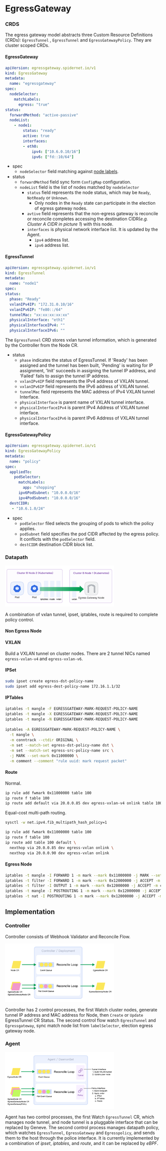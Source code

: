 # EgressGateway

### CRDS

The egress gateway model abstracts three Custom Resource Definitions (CRDs): `EgressTunnel` , `EgressTunnel` and `EgressGatewayPolicy`. They are cluster scoped CRDs.

#### EgressGateway
```yaml
apiVersion: egressgateway.spidernet.io/v1
kind: EgressGateway
metadata:
  name: "egressgateway"
spec:
  nodeSelector:
    matchLabels:
      egress: "true"
status:
  forwardMethod: "active-passive"
  nodeList: 
    - node1:
        status: "ready"
        active: true
        interfaces:
        - eth0:
            ipv4: ["10.6.0.10/16"]
            ipv6: ["fd::10/64"]
```

* spec
    * `nodeSelector` field matching against [node labels](https://kubernetes.io/docs/concepts/scheduling-eviction/assign-pod-node/#built-in-node-labels).
* status
    * `forwardMethod` field sync form `ConfigMap` configuration.
    * `nodeList` field is the list of nodes matched by `nodeSelector`
        * `status` field represents the node status, which may be `Ready`, `NotReady` or `Unknown`.
            * Only nodes in the `Ready` state can participate in the election of egress gateway nodes.
        * `avtive` field represents that the non-egress gateway is reconcile or reconcile completes accessing the destination CIDR(_e.g. Cluster A CIDR in picture 1_) with this node.
        * `interfaces` is physical network interface list. It is updated by the Agent.
            * `ipv4` address list.
            * `ipv6` address list.

#### EgressTunnel
```yaml
apiVersion: egressgateway.spidernet.io/v1
kind: EgressTunnel
metadata:
  name: "node1"
spec:
status:
  phase: "Ready"
  vxlanIPv4IP: "172.31.0.10/16"
  vxlanIPv6IP: "fe80::/64"
  tunnelMac: "xx:xx:xx:xx:xx"
  physicalInterface: "eth1"
  physicalInterfaceIPv4: ""
  physicalInterfaceIPv6: ""
```

The `EgressTunnel` CRD stores vxlan tunnel information, which is generated by the Controller from the Node CR.

* status
    * `phase` indicates the status of EgressTunnel. If 'Ready' has been assigned and the tunnel has been built, 'Pending' is waiting for IP assignment, 'Init' succeeds in assigning the tunnel IP address, and 'Failed' fails to assign the tunnel IP address.
    * `vxlanIPv4IP` field represents the IPv4 address of VXLAN tunnel.
    * `vxlanIPv6IP` field represents the IPv6 address of VXLAN tunnel.
    * `tunnelMac` field represents the MAC address of IPv4 VXLAN tunnel Interface.
    * `physicalInterface` is parent name of VXLAN tunnel interface.
    * `physicalInterfaceIPv4` is parent IPv4 Address of VXLAN tunnel interface.
    * `physicalInterfaceIPv6` is parent IPv6 Address of VXLAN tunnel interface.

#### EgressGatewayPolicy
```yaml
apiVersion: egressgateway.spidernet.io/v1
kind: EgressGatewayPolicy
metadata:
  name: "policy"
spec:
  appliedTo:
    podSelector:
      matchLabels:
        app: "shopping"
      ipv6PodSubnet: "10.0.0.0/16"
      ipv4PodSubnet: "10.0.0.0/16"
  destCIDR: 
   - "10.6.1.0/24"
```

* spec
    * `podSelector` filed selects the grouping of pods to which the policy applies.
    * `podSubnet` field specifies the pod CIDR affected by the egress policy. It conflicts with the `podSelector` field.
    * `destCIDR` destination CIDR block list.

### Datapath

<img src="../../images/Egress-Gateway-Datapath.png" width="70%"></img>

A combination of vxlan tunnel, ipset, iptables, route is required to complete policy control.

#### Non Egress Node

#### VXLAN

Build a VXLAN tunnel on cluster nodes. There are 2 tunnel NICs named `egress-vxlan-v4` and `egress-vxlan-v6`.

#### IPSet
```bash
sudo ipset create egress-dst-policy-name
sudo ipset add egress-dest-policy-name 172.16.1.1/32
```

#### IPTables

```bash
iptables -t mangle -F EGRESSGATEWAY-MARK-REQUEST-POLICY-NAME
iptables -t mangle -X EGRESSGATEWAY-MARK-REQUEST-POLICY-NAME
iptables -t mangle -N EGRESSGATEWAY-MARK-REQUEST-POLICY-NAME

iptables -A EGRESSGATEWAY-MARK-REQUEST-POLICY-NAME \
  -t mangle \
  -m conntrack --ctdir ORIGINAL \
  -m set --match-set egress-dst-policy-name dst \
  -m set --match-set egress-src-policy-name src \
  -j MARK --set-mark 0x11000000 \
  -m comment --comment "rule uuid: mark request packet"
```

#### Route

Normal.

```bash
ip rule add fwmark 0x11000000 table 100
ip route f table 100
ip route add default via 20.0.0.85 dev egress-vxlan-v4 onlink table 100
```

Equal-cost multi-path routing.

```bash
sysctl -w net.ipv4.fib_multipath_hash_policy=1
```

```bash
ip rule add fwmark 0x11000000 table 100
ip route f table 100
ip route add table 100 default \
  nexthop via 20.0.0.85 dev egress-vxlan onlink \
  nexthop via 20.0.0.90 dev egress-vxlan onlink
```

#### Egress Node

```bash
iptables -t mangle -I FORWARD 1 -m mark --mark 0x11000000 -j MARK --set-mark 0x12000000 -m comment --comment "egress gateway: change mark"
iptables -t filter -I FORWARD 1 -m mark --mark 0x12000000 -j ACCEPT -m comment --comment "egress gateway: keep mark"
iptables -t filter -I OUTPUT 1 -m mark --mark 0x12000000 -j ACCEPT -m comment --comment "egress gateway: keep mark"
iptables -t mangle -I POSTROUTING 1 -m mark --mark 0x12000000 -j ACCEPT -m comment --comment "egress gateway: keep mark"
iptables -t nat -I POSTROUTING 1 -m mark --mark 0x12000000 -j ACCEPT -m comment --comment "egress gateway: no snat"
```

## Implementation

### Controller

Controller consists of Webhook Validator and Reconcile Flow.

<img src="../../images/Controller-Reconcile-Flow.png" width="70%"></img>

Controller has 2 control processes, the first Watch cluster nodes, generate tunnel IP address and MAC address for Node, then `Create` or `Update` EgressTunnel CR Status. The second control flow watch `EgressTunnel` and `Egressgateway`, sync match node list from `labelSelector`, election egress gateway node.

### Agent

<img src="../../images/Agent-Reconcile-Flow.png" width="70%"></img>

Agent has two control processes, the first Watch `EgressTunnel` CR, which manages node tunnel, and node tunnel is a pluggable interface that can be replaced by Geneve. The second control process manages datapath policy, which watches `EgressTunnel`, `EgressGateway` and `Egresspolicy`, and sends them to the host through the police interface. It is currently implemented by a combination of *ipset*, *iptables*, and *route*, and it can be replaced by *eBPF*.
